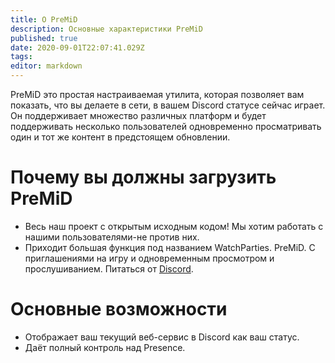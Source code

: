 ```yaml
---
title: О PreMiD
description: Основные характеристики PreMiD
published: true
date: 2020-09-01T22:07:41.029Z
tags:
editor: markdown
---
```


PreMiD это простая настраиваемая утилита, которая позволяет вам показать, что вы делаете в сети, в вашем Discord статусе сейчас играет. Он поддерживает множество различных платформ и будет поддерживать несколько пользователей одновременно просматривать один и тот же контент в предстоящем обновлении.

# Почему вы должны загрузить PreMiD
- Весь наш проект с открытым исходным кодом! Мы хотим работать с нашими пользователями-не против них.
- Приходит большая функция под названием WatchParties. PreMiD. С приглашениями на игру и одновременным просмотром и прослушиванием. Питаться от [Discord](https://discordapp.com/).

# Основные возможности
- Отображает ваш текущий веб-сервис в Discord как ваш статус.
- Даёт полный контроль над Presence.